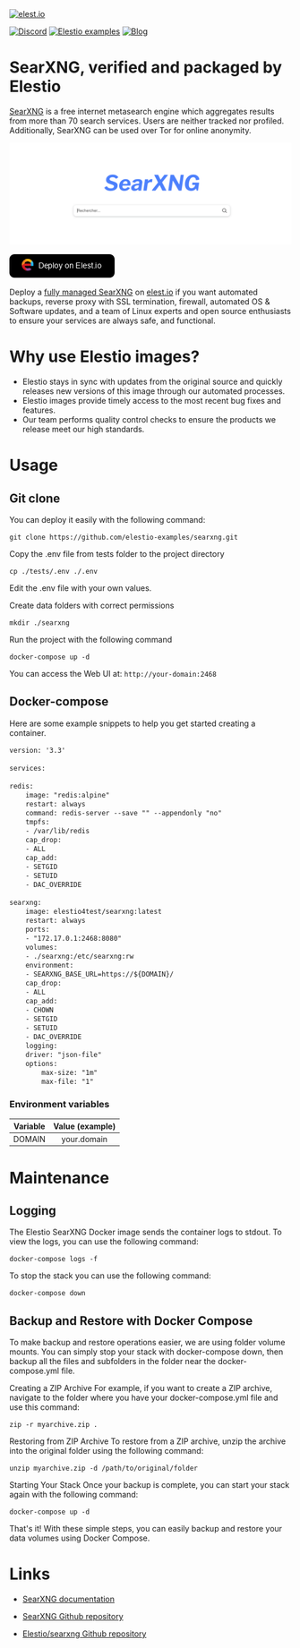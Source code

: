 <a href="https://elest.io">
  <img src="https://elest.io/images/elestio.svg" alt="elest.io" width="150" height="75">
</a>

[![Discord](https://img.shields.io/static/v1.svg?logo=discord&color=f78A38&labelColor=083468&logoColor=ffffff&style=for-the-badge&label=Discord&message=community)](https://discord.gg/4T4JGaMYrD "Get instant assistance and engage in live discussions with both the community and team through our chat feature.")
[![Elestio examples](https://img.shields.io/static/v1.svg?logo=github&color=f78A38&labelColor=083468&logoColor=ffffff&style=for-the-badge&label=github&message=open%20source)](https://github.com/elestio-examples "Access the source code for all our repositories by viewing them.")
[![Blog](https://img.shields.io/static/v1.svg?color=f78A38&labelColor=083468&logoColor=ffffff&style=for-the-badge&label=elest.io&message=Blog)](https://blog.elest.io "Latest news about elestio, open source software, and DevOps techniques.")

# SearXNG, verified and packaged by Elestio

[SearXNG](https://docs.searxng.org/) is a free internet metasearch engine which aggregates results from more than 70 search services. Users are neither tracked nor profiled. Additionally, SearXNG can be used over Tor for online anonymity.

<img src="https://raw.githubusercontent.com/elestio-examples/searxng/main/searxng.png" alt="searxng" width="800">

[![deploy](https://github.com/elestio-examples/searxng/raw/main/deploy-on-elestio.png)](https://dash.elest.io/deploy?source=cicd&social=dockerCompose&url=https://github.com/elestio-examples/searxng)

Deploy a <a target="_blank" href="https://elest.io/open-source/searxng">fully managed SearXNG</a> on <a target="_blank" href="https://elest.io/">elest.io</a> if you want automated backups, reverse proxy with SSL termination, firewall, automated OS & Software updates, and a team of Linux experts and open source enthusiasts to ensure your services are always safe, and functional.

# Why use Elestio images?

- Elestio stays in sync with updates from the original source and quickly releases new versions of this image through our automated processes.
- Elestio images provide timely access to the most recent bug fixes and features.
- Our team performs quality control checks to ensure the products we release meet our high standards.

# Usage

## Git clone

You can deploy it easily with the following command:

    git clone https://github.com/elestio-examples/searxng.git

Copy the .env file from tests folder to the project directory

    cp ./tests/.env ./.env

Edit the .env file with your own values.

Create data folders with correct permissions

    mkdir ./searxng

Run the project with the following command

    docker-compose up -d

You can access the Web UI at: `http://your-domain:2468`

## Docker-compose

Here are some example snippets to help you get started creating a container.

    version: '3.3'

    services:

    redis:
        image: "redis:alpine"
        restart: always
        command: redis-server --save "" --appendonly "no"
        tmpfs:
        - /var/lib/redis
        cap_drop:
        - ALL
        cap_add:
        - SETGID
        - SETUID
        - DAC_OVERRIDE

    searxng:
        image: elestio4test/searxng:latest
        restart: always
        ports:
        - "172.17.0.1:2468:8080"
        volumes:
        - ./searxng:/etc/searxng:rw
        environment:
        - SEARXNG_BASE_URL=https://${DOMAIN}/
        cap_drop:
        - ALL
        cap_add:
        - CHOWN
        - SETGID
        - SETUID
        - DAC_OVERRIDE
        logging:
        driver: "json-file"
        options:
            max-size: "1m"
            max-file: "1"

### Environment variables

| Variable | Value (example) |
| :------: | :-------------: |
|  DOMAIN  |   your.domain   |

# Maintenance

## Logging

The Elestio SearXNG Docker image sends the container logs to stdout. To view the logs, you can use the following command:

    docker-compose logs -f

To stop the stack you can use the following command:

    docker-compose down

## Backup and Restore with Docker Compose

To make backup and restore operations easier, we are using folder volume mounts. You can simply stop your stack with docker-compose down, then backup all the files and subfolders in the folder near the docker-compose.yml file.

Creating a ZIP Archive
For example, if you want to create a ZIP archive, navigate to the folder where you have your docker-compose.yml file and use this command:

    zip -r myarchive.zip .

Restoring from ZIP Archive
To restore from a ZIP archive, unzip the archive into the original folder using the following command:

    unzip myarchive.zip -d /path/to/original/folder

Starting Your Stack
Once your backup is complete, you can start your stack again with the following command:

    docker-compose up -d

That's it! With these simple steps, you can easily backup and restore your data volumes using Docker Compose.

# Links

- <a target="_blank" href="https://docs.searxng.org">SearXNG documentation</a>

- <a target="_blank" href="https://github.com/searxng/searxng">SearXNG Github repository</a>

- <a target="_blank" href="https://github.com/elestio-examples/searxng">Elestio/searxng Github repository</a>
